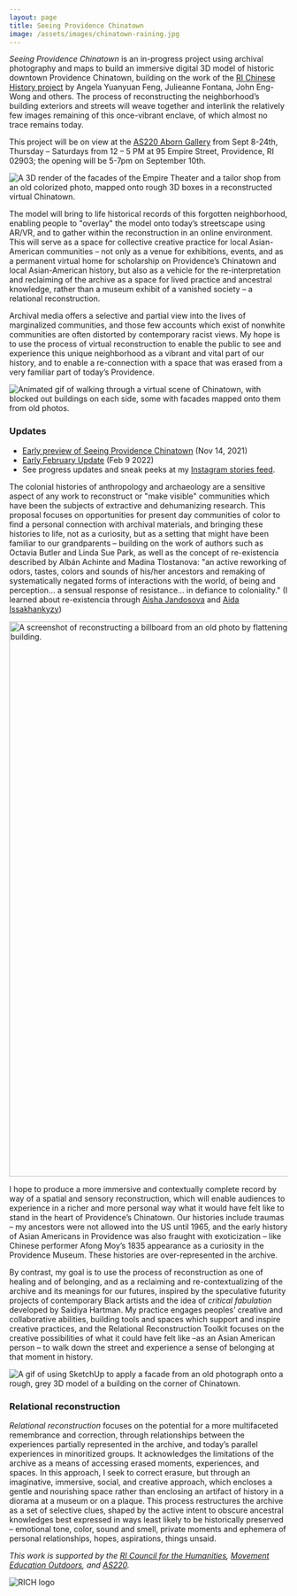 ```yaml
---
layout: page
title: Seeing Providence Chinatown
image: /assets/images/chinatown-raining.jpg
---
```


_Seeing Providence Chinatown_ is an in-progress project using archival photography and maps to build an immersive digital 3D model of historic downtown Providence Chinatown, building on the work of the [RI Chinese History project](https://richinesehistory.com) by Angela Yuanyuan Feng, Julieanne Fontana, John Eng-Wong and others. The process of reconstructing the neighborhood’s building exteriors and streets will weave together and interlink the relatively few images remaining of this once-vibrant enclave, of which almost no trace remains today.

This project will be on view at the [AS220 Aborn Gallery](https://as220.org/galleries/) from Sept 8-24th, Thursday – Saturdays from 12 – 5 PM at 95 Empire Street, Providence, RI 02903; the opening will be 5-7pm on September 10th.

![A 3D render of the facades of the Empire Theater and a tailor shop from an old colorized photo, mapped onto rough 3D boxes in a reconstructed virtual Chinatown.](https://user-images.githubusercontent.com/24359/162981396-1a6ea9db-f0eb-434e-a7bc-ec043028edf0.png)

The model will bring to life historical records of this forgotten neighborhood, enabling people to "overlay" the model onto today’s streetscape using AR/VR, and to gather within the reconstruction in an online environment. This will serve as a space for collective creative practice for local Asian-American communities – not only as a venue for exhibitions, events, and as a permanent virtual home for scholarship on Providence’s Chinatown and local Asian-American history, but also as a vehicle for the re-interpretation and reclaiming of the archive as a space for lived practice and ancestral knowledge, rather than a museum exhibit of a vanished society – a relational reconstruction. 

Archival media offers a selective and partial view into the lives of marginalized communities, and those few accounts which exist of nonwhite communities are often distorted by contemporary racist views. My hope is to use the process of virtual reconstruction to enable the public to see and experience this unique neighborhood as a vibrant and vital part of our history, and to enable a re-connection with a space that was erased from a very familiar part of today’s Providence. 

![Animated gif of walking through a virtual scene of Chinatown, with blocked out buildings on each side, some with facades mapped onto them from old photos.](https://user-images.githubusercontent.com/24359/162980099-3409eefb-f8ab-478a-8406-b3466c239224.gif)

### Updates

* [Early preview of Seeing Providence Chinatown](https://unterbahn.medium.com/an-early-look-at-seeing-providence-chinatown-c0ac9674d146) (Nov 14, 2021)
* [Early February Update](https://unterbahn.medium.com/seeing-providence-chinatown-early-february-update-e568be07ab7d) (Feb 9 2022)
* See progress updates and sneak peeks at my [Instagram stories feed](https://www.instagram.com/unterbahn/).

The colonial histories of anthropology and archaeology are a sensitive aspect of any work to reconstruct or "make visible" communities which have been the subjects of extractive and dehumanizing research. This proposal focuses on opportunities for present day communities of color to find a personal connection with archival materials, and bringing these histories to life, not as a curiosity, but as a setting that might have been familiar to our grandparents – building on the work of authors such as Octavia Butler and Linda Sue Park, as well as the  concept of re-existencia described by Albán Achinte and Madina Tlostanova: "an active reworking of odors, tastes, colors and sounds of his/her ancestors and remaking of systematically negated forms of interactions with the world, of being and perception…  a sensual response of resistance…  in defiance to coloniality." (I learned about re-existencia through [Aisha Jandosova](https://www.instagram.com/towardsanidealplace/) and [Aida Issakhankyzy](https://www.instagram.com/uaqytjaryqkenistik/))

<img width="1003" alt="A screenshot of reconstructing a billboard from an old photo by flattening the image and applying it to a rectangular frame above a 3D model of a building." src="https://user-images.githubusercontent.com/24359/162980721-8751f957-3280-476b-afd1-ab43b58e3691.png">

I hope to produce a more immersive and contextually complete record by way of a spatial and sensory reconstruction, which will enable audiences to experience in a richer and more personal way what it would have felt like to stand in the heart of Providence’s Chinatown. Our histories include traumas – my ancestors were not allowed into the US until 1965, and the early history of Asian Americans in Providence was also fraught with exoticization – like Chinese performer Afong Moy’s 1835 appearance as a curiosity in the Providence Museum. These histories are over-represented in the archive. 

By contrast, my goal is to use the process of reconstruction as one of healing and of belonging, and as a reclaiming and re-contextualizing of the archive and its meanings for our futures, inspired by the speculative futurity projects of contemporary Black artists and the idea of _critical fabulation_ developed by Saidiya Hartman. My practice engages peoples’ creative and collaborative abilities, building tools and spaces which support and inspire creative practices, and the Relational Reconstruction Toolkit focuses on the creative possibilities of what it could have felt like –as an Asian American person – to walk down the street and experience a sense of belonging at that moment in history.

![A gif of using SketchUp to apply a facade from an old photograph onto a rough, grey 3D model of a building on the corner of Chinatown.](https://user-images.githubusercontent.com/24359/162980695-4495bef5-26ef-4517-a85e-a94628d61709.gif)

### Relational reconstruction

_Relational reconstruction_ focuses on the potential for a more multifaceted remembrance and correction, through relationships between the experiences partially represented in the archive, and today’s parallel experiences in minoritized groups. It acknowledges the limitations of the archive as a means of accessing erased moments, experiences, and spaces. In this approach, I seek to correct erasure, but through an imaginative, immersive, social, and creative approach, which encloses a gentle and nourishing space rather than enclosing an artifact of history in a diorama at a museum or on a plaque. This process restructures the archive as a set of selective clues, shaped by the active intent to obscure ancestral knowledges best expressed in ways least likely to be historically preserved – emotional tone, color, sound and smell, private moments and ephemera of personal relationships, hopes, aspirations, things unsaid. 

_This work is supported by the [RI Council for the Humanities](https://rihumanities.org/), [Movement Education Outdoors](https://www.instagram.com/movementeducationoutdoors/), and [AS220](https://as220.org)._

![RICH logo](https://user-images.githubusercontent.com/24359/162987739-53730909-b5f6-4b53-a13a-c450b0b82f90.png)

<!--

### Memory Enclaves

Memory Enclaves workshops: The _relational reconstruction_ methodology I am developing in the context of this neighborhood has wider multidisciplinary applications, around which I have begun designing public workshops. First offered in partnership with CultureHub NYC and AS220 Providence in spring of 2022, Ancestral Memory Enclaves is a workshop model incorporating relational reconstruction methodologies for creating a speculative “moment” or virtual space, based around a family or archival photograph with which one seeks a deeper relationship, through spatiality, texture, and soundscape. Hosted online in Mozilla Hubs immersive VR space, each participant chooses a photograph, from publicly available archives or private collections, and designs a virtual space representing their conception of the space around the photograph at the time it was taken. The workshop provides an opportunity to engage with archival and historical records in an alternative, relational way. Memory Enclaves workshops provide an interactive entry point to the broader methodology by engaging participants in relational reconstruction projects of their own, and so these are distributed throughout the project timeline as a means of broadening participation.
-->
